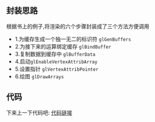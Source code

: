 ## 封装思路
根据书上的例子,将渲染的六个步骤封装成了三个方法方便调用

- 1.为缓存生成一个独一无二的标识符   `glGenBuffers`
- 2.为接下来的运算绑定缓存 `glBindBuffer`
- 3.复制数据到缓存中 `glBufferData`
- 4.启动`glEnableVertexAttribArray`
- 5.设置指针   `glVertexAttribPointer`
- 6.绘图      `glDrawArrays`

## 代码

下来上一下代码吧:
[代码链接](https://github.com/RPGLiker/StudyForOpenGL/blob/master/OpegGLDemo/OpegGLDemo/Class/AGLKView/AGLKVertexAttribArrayBuffer.m)




